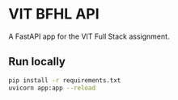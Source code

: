 # VIT BFHL API

A FastAPI app for the VIT Full Stack assignment.

## Run locally
```bash
pip install -r requirements.txt
uvicorn app:app --reload